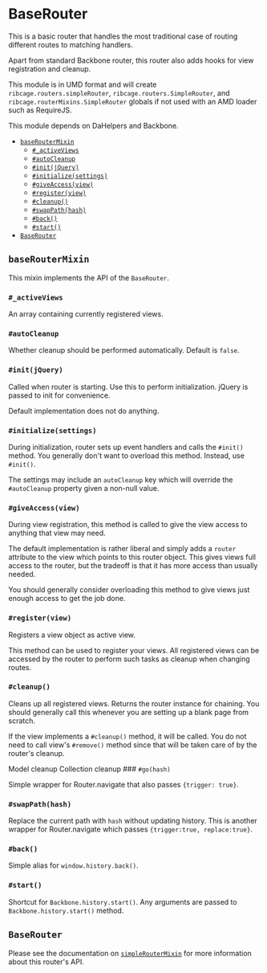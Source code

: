# <a name="baserouter">BaseRouter</a>

This is a basic router that handles the most traditional case of routing
different routes to matching handlers.

Apart from standard Backbone router, this router also adds hooks for view
registration and cleanup.

This module is in UMD format and will create `ribcage.routers.simpleRouter`,
`ribcage.routers.SimpleRouter`, and `ribcage.routerMixins.SimpleRouter` globals
if not used with an AMD loader such as RequireJS.

This module depends on DaHelpers and Backbone.

 + [`baseRouterMixin`](#baseroutermixin)
   - [`#_activeViews`](#activeviews)
   - [`#autoCleanup`](#autocleanup)
   - [`#init(jQuery)`](#init-jquery)
   - [`#initialize(settings)`](#initialize-settings)
   - [`#giveAccess(view)`](#giveaccess-view)
   - [`#register(view)`](#register-view)
   - [`#cleanup()`](#cleanup)
   - [`#swapPath(hash)`](#swappath-hash)
   - [`#back()`](#back)
   - [`#start()`](#start)
 + [`BaseRouter`](#baserouter)


## <a name="baseroutermixin">`baseRouterMixin`</a>

This mixin implements the API of the `BaseRouter`.

### <a name="activeviews">`#_activeViews`</a>

An array containing currently registered views.

### <a name="autocleanup">`#autoCleanup`</a>

Whether cleanup should be performed automatically. Default is `false`.

### <a name="init-jquery">`#init(jQuery)`</a>

Called when router is starting. Use this to perform initialization. jQuery is
passed to init for convenience.

Default implementation does not do anything.

### <a name="initialize-settings">`#initialize(settings)`</a>

During initialization, router sets up event handlers and calls the `#init()`
method. You generally don't want to overload this method. Instead, use
`#init()`.

The settings may include an `autoCleanup` key which will override the
`#autoCleanup` property given a non-null value.

### <a name="giveaccess-view">`#giveAccess(view)`</a>

During view registration, this method is called to give the view access to
anything that view may need.

The default implementation is rather liberal and simply adds a `router`
attribute to the view which points to this router object. This gives views full
access to the router, but the tradeoff is that it has more access than usually
needed.

You should generally consider overloading this method to give views just enough
access to get the job done.

### <a name="register-view">`#register(view)`</a>

Registers a view object as active view.

This method can be used to register your views. All registered views can be
accessed by the router to perform such tasks as cleanup when changing routes.

### <a name="cleanup">`#cleanup()`</a>

Cleans up all registered views. Returns the router instance for chaining. You
should generally call this whenever you are setting up a blank page from
scratch.

If the view implements a `#cleanup()` method, it will be called. You do not
need to call view's `#remove()` method since that will be taken care of by the
router's cleanup.

Model cleanup Collection cleanup ### `#go(hash)`

Simple wrapper for Router.navigate that also passes `{trigger: true}`.

### <a name="swappath-hash">`#swapPath(hash)`</a>

Replace the current path with `hash` without updating history. This is another
wrapper for Router.navigate which passes `{trigger:true, replace:true}`.

### <a name="back">`#back()`</a>

Simple alias for `window.history.back()`.

### <a name="start">`#start()`</a>

Shortcut for `Backbone.history.start()`. Any arguments are passed to
`Backbone.history.start()` method.

## <a name="baserouter">`BaseRouter`</a>

Please see the documentation on [`simpleRouterMixin`](#simpleroutermixin) for
more information about this router's API.